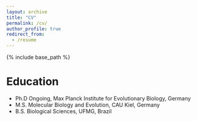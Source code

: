 ```yaml
---
layout: archive
title: "CV"
permalink: /cv/
author_profile: true
redirect_from:
  - /resume
---
```


{% include base_path %}

Education
======
* Ph.D Ongoing, Max Planck Institute for Evolutionary Biology, Germany
* M.S. Molecular Biology and Evolution, CAU Kiel, Germany
* B.S. Biological Sciences, UFMG, Brazil
